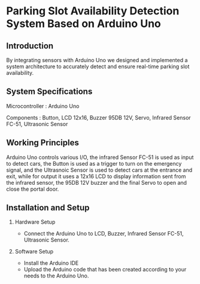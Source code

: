 # Parking Slot Availability Detection System Based on Arduino Uno

## Introduction

By integrating sensors with Arduino Uno we designed and implemented a system architecture to accurately detect and ensure real-time parking slot availability.

## System Specifications

Microcontroller : Arduino Uno

Components      : Button, LCD 12x16, Buzzer 95DB 12V, Servo, Infrared Sensor FC-51, Ultrasonic                    Sensor

## Working Principles
Arduino Uno controls various I/O, the infrared Sensor FC-51 is used as input to detect cars, the Button is used as a trigger to turn on the emergency signal, and the Ultrasnoic Sensor is used to detect cars at the entrance and exit, while for output it uses a 12x16 LCD to display information sent from the infrared sensor, the 95DB 12V buzzer and the final Servo to open and close the portal door.

## Installation and Setup
   1. Hardware Setup
      - Connect the Arduino Uno to LCD, Buzzer, Infrared Sensor FC-51, Ultrasonic Sensor.
        
   2. Software Setup
      - Install the Arduino IDE
      - Upload the Arduino code that has been created according to your needs to the Arduino Uno.
    


  

